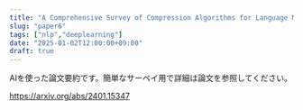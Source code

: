 ```yaml
---
title: "A Comprehensive Survey of Compression Algorithms for Language Models (AI論文要約)"
slug: "paper6"
tags: ["nlp","deeplearning"]
date: "2025-01-02T12:00:00+09:00"
draft: true
---
```


AIを使った論文要約です。簡単なサーベイ用で詳細は論文を参照してください。

https://arxiv.org/abs/2401.15347